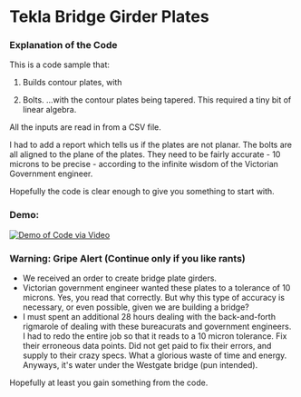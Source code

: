 # Tekla Bridge Girder Plates

### Explanation of the Code

This is a code sample that:

  1. Builds contour plates, with

  2. Bolts. ...with the contour plates being tapered. This required a tiny bit of linear algebra.

All the inputs are read in from a CSV file.

I had to add a report which tells us if the plates are not planar. The bolts are all aligned to the plane of the plates. They need to be fairly accurate - 10 microns to be precise - according to the infinite wisdom of the Victorian Government engineer.

Hopefully the code is clear enough to give you something to start with.

### Demo:

[![Demo of Code via Video](https://user-images.githubusercontent.com/15097447/172506873-02b15b12-cbcb-4021-b97c-5a137cc7b5ac.png)](https://vimeo.com/446339309?embedded=true&source=video_title&owner=20292870)

### Warning: Gripe Alert (Continue only if you like rants)

* We received an order to create bridge plate girders. 
* Victorian government engineer wanted these plates to a tolerance of 10 microns. Yes, you read that correctly.  But why this type of accuracy is necessary, or even possible, given we are building a bridge? 
* I must spent an additional 28 hours dealing with the back-and-forth rigmarole of dealing with these bureacurats and government engineers. I had to redo the entire job so that it reads to a 10 micron tolerance. Fix their erroneous data points. Did not get paid to fix their errors, and supply to their crazy specs. What a glorious waste of time and energy. Anyways, it's water under the Westgate bridge (pun intended).

Hopefully at least you gain something from the code. 



